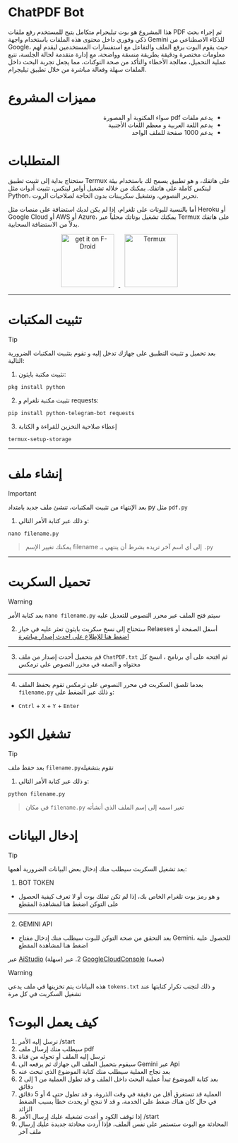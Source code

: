 
 
# ChatPDF Bot
هذا المشروع هو بوت تيليجرام متكامل يتيح للمستخدم رفع ملفات PDF ثم إجراء بحث ذكي وفوري داخل محتوى هذه الملفات باستخدام واجهة Gemini للذكاء الاصطناعي من Google، حيث يقوم البوت برفع الملف والتفاعل مع استفسارات المستخدمين ليقدم لهم معلومات مختصرة ودقيقة بطريقة منسقة وواضحة، مع إدارة متقدمة لحالة الجلسة، تتبع عملية التحميل، معالجة الأخطاء والتأكد من صحة التوكنات، مما يجعل تجربة البحث داخل الملفات سهلة وفعالة مباشرة من خلال تطبيق تيليجرام.

# مميزات المشروع
<div dir="rtl">

- يدعم ملفات pdf سواء المكتوبة أو المصورة  
- يدعم اللغة العربية و معظم اللغات الأجنبية  
- يدعم 1000 صفحة للملف الواحد  

</div>


   # المتطلبات

ستحتاج بداية إلى تثبيت تطبيق Termux على هاتفك، و هو تطبيق يسمح لك باستخدام بيئة لينكس كاملة على هاتفك. يمكنك من خلاله تشغيل أوامر لينكس، تثبيت أدوات مثل Python، تحرير النصوص، وتشغيل سكريبتات بدون الحاجة لصلاحيات الروت.

أما بالنسبة للبوتات على تلغرام، إذا لم يكن لديك استضافة على منصات مثل Heroku أو Google Cloud أو AWS أو Azure، يمكنك تشغيل بوتاتك محلياً عبر Termux على هاتفك بدلاً من الاستضافة السحابية.

<p align="center">
  <a href="https://f-droid.org/ar/packages/com.termux/">
    <img src="https://i.imgur.com/V2Xif6J.png" alt="get it on F-Droid" width="120" style="display: inline-block; margin-right: 10px;">
  </a>
  <a href="https://play.google.com/store/apps/details?id=com.termux">
    <img src="https://i.imgur.com/nd0fboR.png" alt="Termux" width="120" style="display: inline-block; margin-left: 10px;">
  </a>
</p>



----

# تثبيت المكتبات
> [!Tip]
بعد تحميل و تثبيت التطبيق على جهازك تدخل إليه و تقوم بتثبيت المكتبات الضرورية التالية:

1. تثبيت مكتبة بايثون:
```shell
pkg install python
```


2. تثبيت مكتبة تلغرام و requests: 
```shell
pip install python-telegram-bot requests
```

3. إعطاء صلاحية التخزين للقراءة و الكتابة
```shell
termux-setup-storage
```
---

# إنشاء ملف
> [!Important]
بعد الإنتهاء من تثبيت المكتبات، تنشئ ملف جديد بامتداد py مثل `pdf.py`

1. و ذلك عبر كتابة الأمر التالي:
```shell
nano filename.py
```
> يمكنك تغيير الإسم filename إلى أي اسم آخر تريده بشرط أن ينتهي بـ `.py`
---
# تحميل السكربت
> [!Warning]
بعد كتابة الأمر `nano filename.py` سيتم فتح الملف عبر محرر النصوص للتعديل عليه


2. ستحتاج إلى نسخ سكربت بايثون تعثر عليه في خيار Relaeses أسفل الصفحة أو
[ اضغط هنا للإطلاع على احدث إصدار مباشرة](https://github.com/bidjadraft/ChatPDF/releases/tag/chatpdf)
---
3. قم بتحميل أحدث إصدار من ملف `ChatPDF.txt` ثم افتحه على أي برنامج ، انسخ كل محتواه و الصقه في محرر النصوص على ترمكس
---
4. بعدما تلصق السكربت في محرر النصوص على ترمكس تقوم بحفظ الملف `filename.py` و ذلك عبر الضغط على:
- `Cntrl` + `X` + `Y` + `Enter`

# تشغيل الكود

> [!Tip]
بعد حفظ ملف `filename.py`تقوم بتشغيله

1. و ذلك عبر كتابة الأمر التالي:
```shell
python filename.py
```
> في مكان `filename.py` تغير اسمه إلى إسم الملف الذي أنشأته

# إدخال البيانات

> [!Tip]
بعد تشغيل السكربت سيطلب منك إدخال بعض البيانات الضرورية أهمها:

1. BOT TOKEN
- و هو رمز بوت تلغرام الخاص بك، إذا لم تكن تملك بوت أو لا تعرف كيفية الحصول على التوكن اضغط هنا لمشاهدة المقطع
---
2. GEMINI API
- بعد التحقق من صحة التوكن للبوت سيطلب منك إدخال مفتاح Gemini، للحصول عليه اضغط هنا لمشاهدة المقطع

عبر [AiStudio](https://aistudio.google.com/app/apikey) (سهلة)
2. عبر  [GoogleCloudConsole](https://console.cloud.google.com) (صعبة)

> [!Warning]
هذه البيانات يتم تخزينها في ملف يدعى `tokens.txt` و ذلك لتجنب تكرار كتابتها عند تشغيل السكربت في كل مرة

# كيف يعمل البوت؟
1. ترسل إليه الأمر /start
2. سيطلب منك إرسال ملف pdf
3. ترسل إليه الملف أو تحوله من قناة
4. سيقوم بتحميل الملف الى جهازك ثم يرفعه الى Gemini عبر Api
5. بعد نجاح العملية سيطلب منك كتابة الموضوع الذي تبحث عنه
6. بعد كتابة الموضوع تبدأ عملية البحث داخل الملف و قد تطول العملية من 1 إلى 2 دقائق
7. العملية قد تستغرق أقل من دقيقة في وقت الذروة، و قد تطول حتى 4 أو 5 دقائق في حال كان هناك ضغط على الخدمة، و قد لا تنجح او يحدث خطأ بسبب الضغط الزائد
8. إذا توقف الكود و أعدت تشغيله عليك إرسال الأمر /start
9. المحادثة مع البوت ستستمر على نفس الملف، فإذا أردت محادثة جديدة عليك إرسال ملف آخر